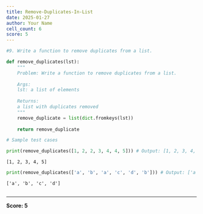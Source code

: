 ```yaml
---
title: Remove-Duplicates-In-List
date: 2025-01-27
author: Your Name
cell_count: 6
score: 5
---
```


```python
#9. Write a function to remove duplicates from a list.
```


```python
def remove_duplicates(lst):
    """
    Problem: Write a function to remove duplicates from a list.
    
    Args:
    lst: a list of elements
    
    Returns:
    a list with duplicates removed
    """
    remove_duplicate = list(dict.fromkeys(lst))
    
    return remove_duplicate
```


```python
# Sample test cases
```


```python
print(remove_duplicates([1, 2, 2, 3, 4, 4, 5])) # Output: [1, 2, 3, 4, 5]
```

    [1, 2, 3, 4, 5]



```python
print(remove_duplicates(['a', 'b', 'a', 'c', 'd', 'b'])) # Output: ['a', 'b', 'c', 'd']
```

    ['a', 'b', 'c', 'd']



```python

```


---
**Score: 5**
